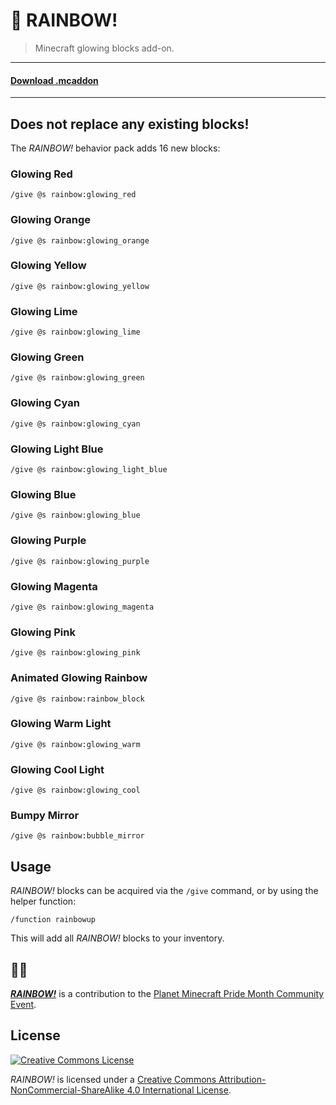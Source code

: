 # 🌈 RAINBOW!
> Minecraft glowing blocks add-on.

---

#### [Download .mcaddon](https://github.com/jasonjgardner/minecraft-rtx-rainbow/releases/download/1.0.3/RAINBOW.mcaddon)

---

## Does not replace any existing blocks!
The *RAINBOW!* behavior pack adds 16 new blocks:

### Glowing Red
```
/give @s rainbow:glowing_red
```

### Glowing Orange
```
/give @s rainbow:glowing_orange
```

### Glowing Yellow
```
/give @s rainbow:glowing_yellow
```

### Glowing Lime
```
/give @s rainbow:glowing_lime
```

### Glowing Green
```
/give @s rainbow:glowing_green
```

### Glowing Cyan
```
/give @s rainbow:glowing_cyan
```

### Glowing Light Blue
```
/give @s rainbow:glowing_light_blue
```

### Glowing Blue
```
/give @s rainbow:glowing_blue
```

### Glowing Purple
```
/give @s rainbow:glowing_purple
```

### Glowing Magenta
```
/give @s rainbow:glowing_magenta
```

### Glowing Pink
```
/give @s rainbow:glowing_pink
```

### Animated Glowing Rainbow
```
/give @s rainbow:rainbow_block
```

### Glowing Warm Light
```
/give @s rainbow:glowing_warm
```

### Glowing Cool Light
```
/give @s rainbow:glowing_cool
```

### Bumpy Mirror
```
/give @s rainbow:bubble_mirror
```

## Usage

*RAINBOW!* blocks can be acquired via the `/give` command, or by using the helper function:

```
/function rainbowup
```

This will add all *RAINBOW!* blocks to your inventory.

## 🏳‍🌈
[__*RAINBOW!*__](https://www.planetminecraft.com/texture-pack/rtx-glowing-rainbow-custom-blocks-add-on/) is a contribution to the [Planet Minecraft Pride Month Community Event](https://www.planetminecraft.com/forums/pmc/events/pride-month-event-634637/).

## License
<a rel="license" href="http://creativecommons.org/licenses/by-nc-sa/4.0/"><img alt="Creative Commons License" src="https://i.creativecommons.org/l/by-nc-sa/4.0/88x31.png" /></a>

<em xmlns:dct="http://purl.org/dc/terms/" property="dct:title">RAINBOW!</em> is licensed under a <a rel="license" href="http://creativecommons.org/licenses/by-nc-sa/4.0/">Creative Commons Attribution-NonCommercial-ShareAlike 4.0 International License</a>.

